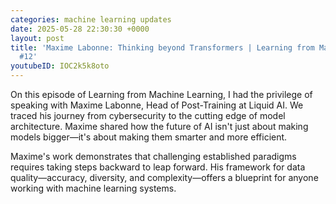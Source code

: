 ```yaml
---
categories: machine learning updates
date: 2025-05-28 22:30:30 +0000
layout: post
title: 'Maxime Labonne: Thinking beyond Transformers | Learning from Machine Learning
  #12'
youtubeID: IOC2k5k8oto
---
```


On this episode of Learning from Machine Learning, I had the privilege of speaking with Maxime Labonne, Head of Post-Training at Liquid AI. We traced his journey from cybersecurity to the cutting edge of model architecture. Maxime shared how the future of AI isn't just about making models bigger—it's about making them smarter and more efficient.  

Maxime's work demonstrates that challenging established paradigms requires taking steps backward to leap forward. His framework for data quality—accuracy, diversity, and complexity—offers a blueprint for anyone working with machine learning systems.